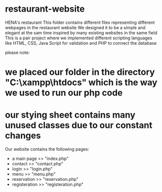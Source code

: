 # restaurant-website
HENA's restaurant
This folder contains different files representing different webpages in the restaurant website 
We designed it to be a simple and elegant at the sam time inspired by many existing websites in the same field
This is a pair project where we implemented different scripting languages like HTML, CSS, Java Script for validation and PHP to connect the database

please note:
# we placed our folder in the directory "C:\xampp\htdocs" which is the way we used to run our php code 
# our stying sheet contains many unused classes due to our constant changes 
 
Our website contains the following pages:
- a main page >> "index.php"
- contact >> "contact.php"
- login >> "login.php"
- menu >> "menu.php"
- reservation >> "reservation.php"
- registeration >> "registeration.php"
